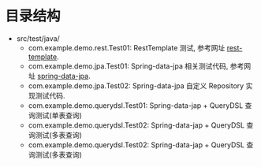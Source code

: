 # 目录结构
- src/test/java/
    - com.example.demo.rest.Test01: RestTemplate 测试, 参考网址 [rest-template](https://docs.spring.io/spring/docs/current/spring-framework-reference/integration.html#rest-client-access).
    - com.example.demo.jpa.Test01: Spring-data-jpa 相关测试代码, 参考网址 [spring-data-jpa](https://docs.spring.io/spring-data/jpa/docs/current/reference/html/).
    - com.example.demo.jpa.Test02: Spring-data-jpa 自定义 Repository 实现测试代码.
    - com.example.demo.querydsl.Test01: Spring-data-jap + QueryDSL 查询测试(单表查询)
    - com.example.demo.querydsl.Test02: Spring-data-jap + QueryDSL 查询测试(多表查询)
    - com.example.demo.querydsl.Test02: Spring-data-jap + QueryDSL 查询测试(多表查询)
 